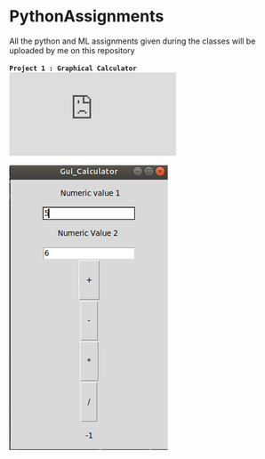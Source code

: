 # PythonAssignments
All the python and ML assignments given during the classes will be uploaded by me on this repository 

**`Project 1 : Graphical Calculator `**
![Source_Code](https://github.com/Manasbhatt2506/PythonAssignments/blob/master/Manas_calc.py)


![images](https://github.com/Manasbhatt2506/PythonAssignments/blob/master/Screenshot%20from%202019-06-01%2014-32-45.png)
